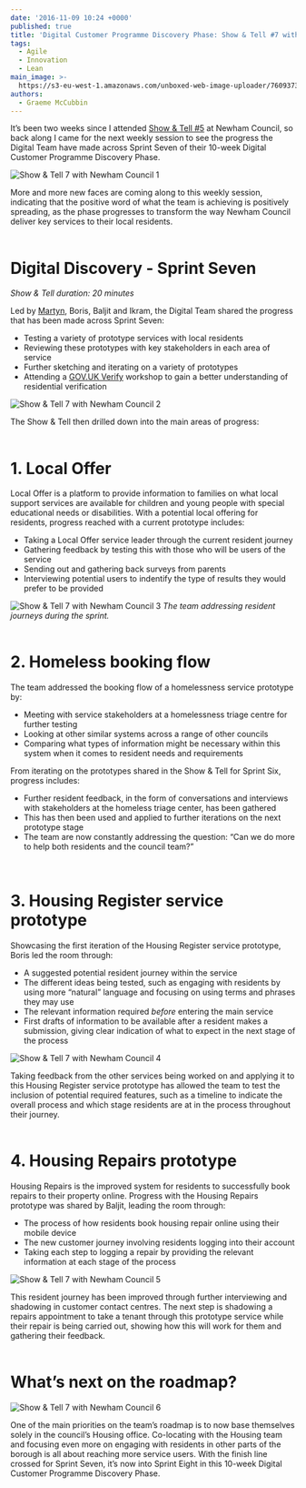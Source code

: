 ```yaml
---
date: '2016-11-09 10:24 +0000'
published: true
title: 'Digital Customer Programme Discovery Phase: Show & Tell #7 with Newham Council'
tags:
  - Agile
  - Innovation
  - Lean
main_image: >-
  https://s3-eu-west-1.amazonaws.com/unboxed-web-image-uploader/76093730f584b1b604957f190bbb8be2.JPG
authors:
  - Graeme McCubbin
---
```

It’s been two weeks since I attended [Show & Tell #5](https://unboxed.co/blog/digital-customer-programme-discovery-phase-show-tell-5-with-newham-council/) at Newham Council, so back along I came for the next weekly session to see the progress the Digital Team have made across Sprint Seven of their 10-week Digital Customer Programme Discovery Phase.<br/>

![Show & Tell 7 with Newham Council 1](https://s3-eu-west-1.amazonaws.com/unboxed-web-image-uploader/a0d0b6d1349ccdd2a22146e501df0dde.PNG)

More and more new faces are coming along to this weekly session, indicating that the positive word of what the team is achieving is positively spreading, as the phase progresses to transform the way Newham Council deliver key services to their local residents.<br/>
<br/>

# Digital Discovery - Sprint Seven
<i>Show & Tell duration: 20 minutes</i><br/>

Led by [Martyn](https://unboxed.co/people/#martyn-evans), Boris, Baljit and Ikram, the Digital Team shared the progress that has been made across Sprint Seven:<br/>

- Testing a variety of prototype services with local residents
- Reviewing these prototypes with key stakeholders in each area of service
- Further sketching and iterating on a variety of prototypes
- Attending a [GOV.UK Verify](https://www.gov.uk/government/publications/introducing-govuk-verify/introducing-govuk-verify) workshop to gain a better understanding of residential verification

![Show & Tell 7 with Newham Council 2](https://s3-eu-west-1.amazonaws.com/unboxed-web-image-uploader/848f64e1d8960dc681635ce9ca71d666.JPG)

The Show & Tell then drilled down into the main areas of progress:<br/>
<br/>

# 1. Local Offer
Local Offer is a platform to provide information to families on what local support services are available for children and young people with special educational needs or disabilities. With a potential local offering for residents, progress reached with a current prototype includes:<br/>

- Taking a Local Offer service leader through the current resident journey
- Gathering feedback by testing this with those who will be users of the service
- Sending out and gathering back surveys from parents
- Interviewing potential users to indentify the type of results they would prefer to be provided

![Show & Tell 7 with Newham Council 3](https://s3-eu-west-1.amazonaws.com/unboxed-web-image-uploader/cea366dae42bf34139510ed269684e6d.JPG)
<i>The team addressing resident journeys during the sprint.</i><br/>
<br/>

# 2. Homeless booking flow
The team addressed the booking flow of a homelessness service prototype by:<br/>

- Meeting with service stakeholders at a homelessness triage centre for further testing
- Looking at other similar systems across a range of other councils 
- Comparing what types of information might be necessary within this system when it comes to resident needs and requirements

From iterating on the prototypes shared in the Show & Tell for Sprint Six, progress includes:<br/>

- Further resident feedback, in the form of conversations and interviews with stakeholders at the homeless triage center, has been gathered
- This has then been used and applied to further iterations on the next prototype stage
- The team are now constantly addressing the question: “Can we do more to help both residents and the council team?”<br/>
<br/>

# 3. Housing Register service prototype
Showcasing the first iteration of the Housing Register service prototype, Boris led the room through:<br/>

- A suggested potential resident journey within the service
- The different ideas being tested, such as engaging with residents by using more “natural” language and focusing on using terms and phrases they may use
- The relevant information required <i>before</i> entering the main service
- First drafts of information to be available after a resident makes a submission, giving clear indication of what to expect in the next stage of the process

![Show & Tell 7 with Newham Council 4](https://s3-eu-west-1.amazonaws.com/unboxed-web-image-uploader/d96f0fbf21fff88073cd0f90fc4e375c.JPG)

Taking feedback from the other services being worked on and applying it to this Housing Register service prototype has allowed the team to test the inclusion of potential required features, such as a timeline to indicate the overall process and which stage residents are at in the process throughout their journey.<br/>
<br/>

# 4. Housing Repairs prototype
Housing Repairs is the improved system for residents to successfully book repairs to their property online. Progress with the Housing Repairs prototype was shared by Baljit, leading the room through:<br/>

- The process of how residents book housing repair online using their mobile device
- The new customer journey involving residents logging into their account
- Taking each step to logging a repair by providing the relevant information at each stage of the process

![Show & Tell 7 with Newham Council 5](https://s3-eu-west-1.amazonaws.com/unboxed-web-image-uploader/005c8de280bb6d92ee1bb15e6e610aa1.JPG)

This resident journey has been improved through further interviewing and shadowing in customer contact centres. The next step is shadowing a repairs appointment to take a tenant through this prototype service while their repair is being carried out, showing how this will work for them and gathering their feedback.<br/>
<br/>

# What’s next on the roadmap?

![Show & Tell 7 with Newham Council 6](https://s3-eu-west-1.amazonaws.com/unboxed-web-image-uploader/ade2fd6110bd5c4ddc8cd54d88f78a94.JPG)

One of the main priorities on the team’s roadmap is to now base themselves solely in the council’s Housing office. Co-locating with the Housing team and focusing even more on engaging with residents in other parts of the borough is all about reaching more service users. With the finish line crossed for Sprint Seven, it’s now into Sprint Eight in this 10-week Digital Customer Programme Discovery Phase.
